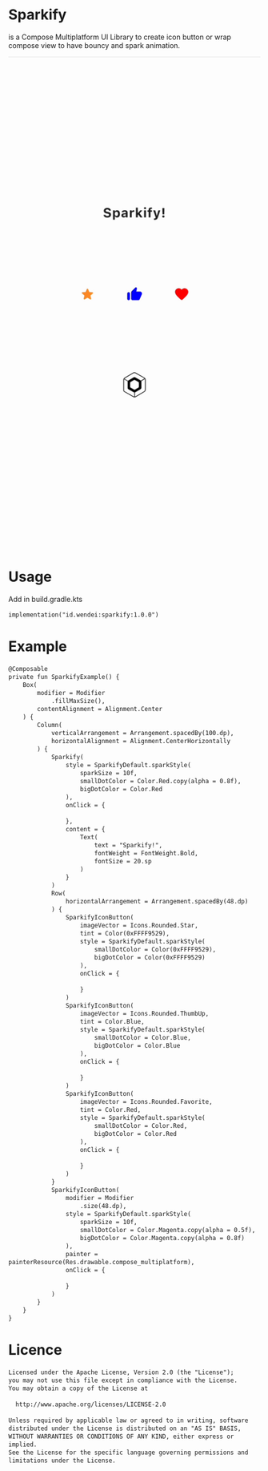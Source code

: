 # Sparkify

is a Compose Multiplatform UI Library to create icon button or wrap compose view to have bouncy and spark animation.

![](https://raw.githubusercontent.com/wendei-id/sparkify/refs/heads/main/sparkify.gif)

# Usage

Add in build.gradle.kts

    implementation("id.wendei:sparkify:1.0.0")

# Example

    @Composable
    private fun SparkifyExample() {
        Box(
            modifier = Modifier
                .fillMaxSize(),
            contentAlignment = Alignment.Center
        ) {
            Column(
                verticalArrangement = Arrangement.spacedBy(100.dp),
                horizontalAlignment = Alignment.CenterHorizontally
            ) {
                Sparkify(
                    style = SparkifyDefault.sparkStyle(
                        sparkSize = 10f,
                        smallDotColor = Color.Red.copy(alpha = 0.8f),
                        bigDotColor = Color.Red
                    ),
                    onClick = {
    
                    },
                    content = {
                        Text(
                            text = "Sparkify!",
                            fontWeight = FontWeight.Bold,
                            fontSize = 20.sp
                        )
                    }
                )
                Row(
                    horizontalArrangement = Arrangement.spacedBy(48.dp)
                ) {
                    SparkifyIconButton(
                        imageVector = Icons.Rounded.Star,
                        tint = Color(0xFFFF9529),
                        style = SparkifyDefault.sparkStyle(
                            smallDotColor = Color(0xFFFF9529),
                            bigDotColor = Color(0xFFFF9529)
                        ),
                        onClick = {
    
                        }
                    )
                    SparkifyIconButton(
                        imageVector = Icons.Rounded.ThumbUp,
                        tint = Color.Blue,
                        style = SparkifyDefault.sparkStyle(
                            smallDotColor = Color.Blue,
                            bigDotColor = Color.Blue
                        ),
                        onClick = {
    
                        }
                    )
                    SparkifyIconButton(
                        imageVector = Icons.Rounded.Favorite,
                        tint = Color.Red,
                        style = SparkifyDefault.sparkStyle(
                            smallDotColor = Color.Red,
                            bigDotColor = Color.Red
                        ),
                        onClick = {
    
                        }
                    )
                }
                SparkifyIconButton(
                    modifier = Modifier
                        .size(48.dp),
                    style = SparkifyDefault.sparkStyle(
                        sparkSize = 10f,
                        smallDotColor = Color.Magenta.copy(alpha = 0.5f),
                        bigDotColor = Color.Magenta.copy(alpha = 0.8f)
                    ),
                    painter = painterResource(Res.drawable.compose_multiplatform),
                    onClick = {
    
                    }
                )
            }
        }
    }

# Licence

    Licensed under the Apache License, Version 2.0 (the "License");
    you may not use this file except in compliance with the License.
    You may obtain a copy of the License at
    
      http://www.apache.org/licenses/LICENSE-2.0
    
    Unless required by applicable law or agreed to in writing, software
    distributed under the License is distributed on an "AS IS" BASIS,
    WITHOUT WARRANTIES OR CONDITIONS OF ANY KIND, either express or implied.
    See the License for the specific language governing permissions and
    limitations under the License.

